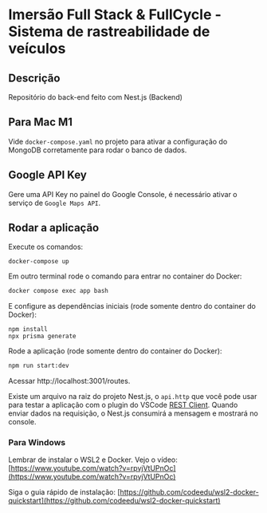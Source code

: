 # Imersão Full Stack & FullCycle - Sistema de rastreabilidade de veículos

## Descrição

Repositório do back-end feito com Nest.js (Backend)

## Para Mac M1

Vide `docker-compose.yaml` no projeto para ativar a configuração do MongoDB corretamente para rodar o banco de dados.

## Google API Key

Gere uma API Key no painel do Google Console, é necessário ativar o serviço de `Google Maps API`.

## Rodar a aplicação

Execute os comandos:

```
docker-compose up
```

Em outro terminal rode o comando para entrar no container do Docker:
```bash
docker compose exec app bash
```

E configure as dependências iniciais (rode somente dentro do container do Docker):
```
npm install
npx prisma generate
```

Rode a aplicação (rode somente dentro do container do Docker):
```bash
npm run start:dev
```

Acessar http://localhost:3001/routes.

Existe um arquivo na raiz do projeto Nest.js, o `api.http` que você pode usar para testar a aplicação com o plugin do VSCode [REST Client](https://marketplace.visualstudio.com/items?itemName=humao.rest-client). Quando enviar dados na requisição, o Nest.js consumirá a mensagem e mostrará no console.

### Para Windows 

Lembrar de instalar o WSL2 e Docker. Vejo o vídeo: [https://www.youtube.com/watch?v=rpvjVtUPnOc](https://www.youtube.com/watch?v=rpvjVtUPnOc) 

Siga o guia rápido de instalação: [https://github.com/codeedu/wsl2-docker-quickstart](https://github.com/codeedu/wsl2-docker-quickstart) 